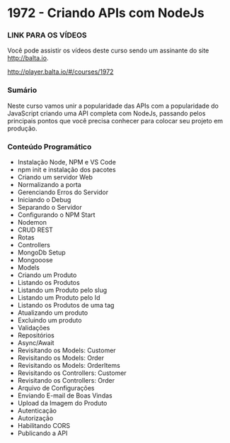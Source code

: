 # 1972 - Criando APIs com NodeJs

### LINK PARA OS VÍDEOS
Você pode assistir os vídeos deste curso sendo um assinante do site http://balta.io.

http://player.balta.io/#/courses/1972

### Sumário
Neste curso vamos unir a popularidade das APIs com a popularidade do JavaScript criando uma API completa com NodeJs, passando pelos principais pontos que você precisa conhecer para colocar seu projeto em produção.

### Conteúdo Programático
* Instalação Node, NPM e VS Code
* npm init e instalação dos pacotes
* Criando um servidor Web
* Normalizando a porta
* Gerenciando Erros do Servidor
* Iniciando o Debug
* Separando o Servidor
* Configurando o NPM Start
* Nodemon
* CRUD REST
* Rotas
* Controllers
* MongoDb Setup
* Mongooose
* Models
* Criando um Produto
* Listando os Produtos
* Listando um Produto pelo slug
* Listando um Produto pelo Id
* Listando os Produtos de uma tag
* Atualizando um produto
* Excluindo um produto
* Validações
* Repositórios
* Async/Await
* Revisitando os Models: Customer
* Revisitando os Models: Order
* Revisitando os Models: OrderItems
* Revisitando os Controllers: Customer
* Revisitando os Controllers: Order
* Arquivo de Configurações
* Enviando E-mail de Boas Vindas
* Upload da Imagem do Produto
* Autenticação
* Autorização
* Habilitando CORS
* Publicando a API

